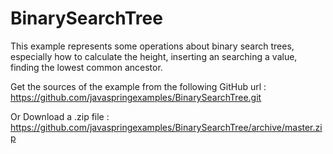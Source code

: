 # BinarySearchTree
This example represents some operations about binary search trees, especially how to calculate the height, inserting an searching a value, 
finding the lowest common ancestor.

Get the sources of the example from the following GitHub url : https://github.com/javaspringexamples/BinarySearchTree.git

Or Download a .zip file : https://github.com/javaspringexamples/BinarySearchTree/archive/master.zip
